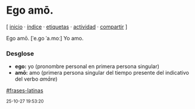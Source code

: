 # Ego amō.
[ [inicio](https://github.com/jucardus/jucardus.github.io/blob/main/index.md) · [índice](https://github.com/jucardus/jucardus.github.io/blob/main/indice.md) · [etiquetas](https://github.com/jucardus/jucardus.github.io/blob/main/etiquetas.md) · [actividad](https://github.com/jucardus/jucardus.github.io/blob/main/actividad.md) · [compartir](https://x.com/intent/tweet?text=Ego+am%C5%8D.+%E2%80%94+Frases+latinas%0A%0A%E2%86%92+https%3A%2F%2Fgithub.com%2Fjucardus%2Fjucardus.github.io%2Fblob%2Fmain%2Fe%2Fg%2Fo%2Fego-amo.md%0A%0A%23frases_latinas_jucardus) ]

Ego amō. [ˈe.go ˈa.moː] Yo amo.

### Desglose

* **ego:** yo (pronombre personal en primera persona singular)
* **amō:** amo (primera persona singular del tiempo presente del indicativo del verbo _amāre_)

[#frases-latinas](https://github.com/jucardus/jucardus.github.io/blob/main/f/r/frases-latinas.md)

<sup>25-10-27 19:53:20</sup>
